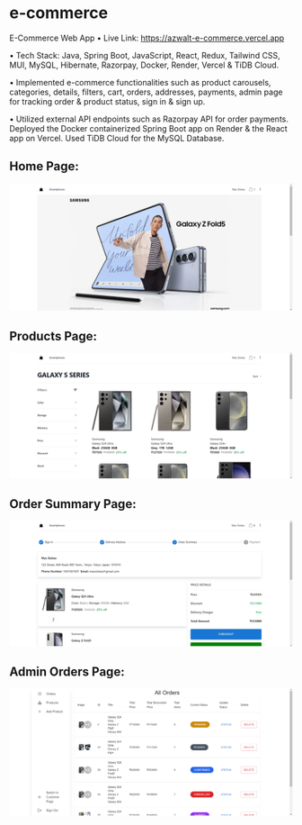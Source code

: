 ﻿# e-commerce

E-Commerce Web App • Live Link: https://azwalt-e-commerce.vercel.app

• Tech Stack: Java, Spring Boot, JavaScript, React, Redux, Tailwind CSS, MUI, MySQL, Hibernate, Razorpay, Docker, Render, Vercel & TiDB Cloud.

• Implemented e-commerce functionalities such as product carousels, categories, details, filters, cart, orders, addresses, payments, admin page for tracking order & product status, sign in & sign up.

• Utilized external API endpoints such as Razorpay API for order payments. Deployed the Docker containerized Spring Boot app on Render & the React app on Vercel. Used TiDB Cloud for the MySQL Database.


## Home Page:

![Home Page](https://github.com/bbazwalt/e-commerce/blob/main/screenshots/home-page.png)

## Products Page:

![Products Page](https://github.com/bbazwalt/e-commerce/blob/main/screenshots/products-page.png)

## Order Summary Page:

![Order Summary Page](https://github.com/bbazwalt/e-commerce/blob/main/screenshots/order-summary-page.png)

## Admin Orders Page:

![Admin Orders Page](https://github.com/bbazwalt/e-commerce/blob/main/screenshots/admin-orders-page.png)
